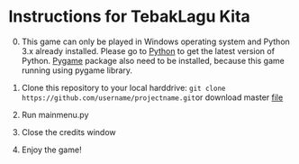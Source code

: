 Instructions for TebakLagu Kita
======
0. This game can only be played in Windows operating system and Python 3.x already installed. Please go to [Python](https://www.python.org/) to get the latest version of Python. [Pygame](http://www.pygame.org/download.shtml) package also need to be installed, because this game running using pygame library.

1. Clone this repository to your local harddrive: `git clone https://github.com/username/projectname.git`or download master [file](https://github.com/sonywijaya/TebakLaguKita/blob/master/master.zip) 

2. Run mainmenu.py

3. Close the credits window

4. Enjoy the game!
